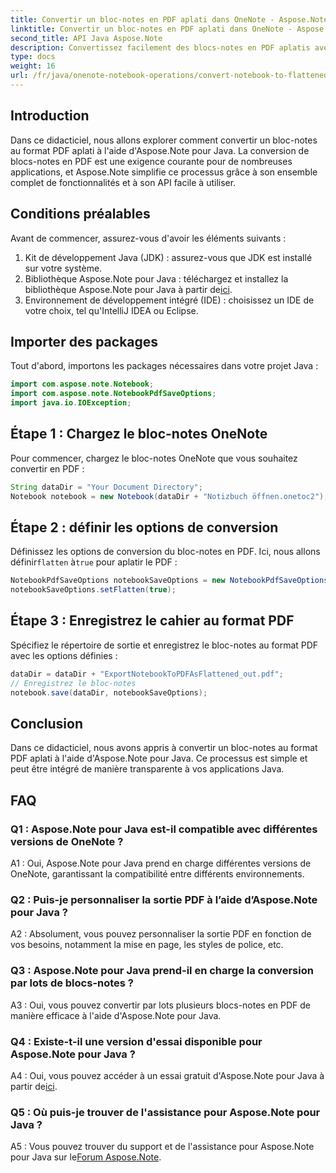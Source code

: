 ```yaml
---
title: Convertir un bloc-notes en PDF aplati dans OneNote - Aspose.Note
linktitle: Convertir un bloc-notes en PDF aplati dans OneNote - Aspose.Note
second_title: API Java Aspose.Note
description: Convertissez facilement des blocs-notes en PDF aplatis avec Aspose.Note pour Java. Profitez d’options d’intégration et de personnalisation transparentes.
type: docs
weight: 16
url: /fr/java/onenote-notebook-operations/convert-notebook-to-flattened-pdf/
---
```

## Introduction

Dans ce didacticiel, nous allons explorer comment convertir un bloc-notes au format PDF aplati à l'aide d'Aspose.Note pour Java. La conversion de blocs-notes en PDF est une exigence courante pour de nombreuses applications, et Aspose.Note simplifie ce processus grâce à son ensemble complet de fonctionnalités et à son API facile à utiliser.

## Conditions préalables

Avant de commencer, assurez-vous d'avoir les éléments suivants :

1. Kit de développement Java (JDK) : assurez-vous que JDK est installé sur votre système.
2.  Bibliothèque Aspose.Note pour Java : téléchargez et installez la bibliothèque Aspose.Note pour Java à partir de[ici](https://releases.aspose.com/note/java/).
3. Environnement de développement intégré (IDE) : choisissez un IDE de votre choix, tel qu'IntelliJ IDEA ou Eclipse.

## Importer des packages

Tout d'abord, importons les packages nécessaires dans votre projet Java :

```java
import com.aspose.note.Notebook;
import com.aspose.note.NotebookPdfSaveOptions;
import java.io.IOException;
```

## Étape 1 : Chargez le bloc-notes OneNote

Pour commencer, chargez le bloc-notes OneNote que vous souhaitez convertir en PDF :

```java
String dataDir = "Your Document Directory";
Notebook notebook = new Notebook(dataDir + "Notizbuch öffnen.onetoc2");
```

## Étape 2 : définir les options de conversion

 Définissez les options de conversion du bloc-notes en PDF. Ici, nous allons définir`flatten` à`true` pour aplatir le PDF :

```java
NotebookPdfSaveOptions notebookSaveOptions = new NotebookPdfSaveOptions();
notebookSaveOptions.setFlatten(true);
```

## Étape 3 : Enregistrez le cahier au format PDF

Spécifiez le répertoire de sortie et enregistrez le bloc-notes au format PDF avec les options définies :

```java
dataDir = dataDir + "ExportNotebookToPDFAsFlattened_out.pdf";
// Enregistrez le bloc-notes
notebook.save(dataDir, notebookSaveOptions);
```

## Conclusion

Dans ce didacticiel, nous avons appris à convertir un bloc-notes au format PDF aplati à l'aide d'Aspose.Note pour Java. Ce processus est simple et peut être intégré de manière transparente à vos applications Java.

## FAQ

### Q1 : Aspose.Note pour Java est-il compatible avec différentes versions de OneNote ?

A1 : Oui, Aspose.Note pour Java prend en charge différentes versions de OneNote, garantissant la compatibilité entre différents environnements.

### Q2 : Puis-je personnaliser la sortie PDF à l’aide d’Aspose.Note pour Java ?

A2 : Absolument, vous pouvez personnaliser la sortie PDF en fonction de vos besoins, notamment la mise en page, les styles de police, etc.

### Q3 : Aspose.Note pour Java prend-il en charge la conversion par lots de blocs-notes ?

A3 : Oui, vous pouvez convertir par lots plusieurs blocs-notes en PDF de manière efficace à l'aide d'Aspose.Note pour Java.

### Q4 : Existe-t-il une version d'essai disponible pour Aspose.Note pour Java ?

 A4 : Oui, vous pouvez accéder à un essai gratuit d'Aspose.Note pour Java à partir de[ici](https://releases.aspose.com/).

### Q5 : Où puis-je trouver de l'assistance pour Aspose.Note pour Java ?

 A5 : Vous pouvez trouver du support et de l'assistance pour Aspose.Note pour Java sur le[Forum Aspose.Note](https://forum.aspose.com/c/note/28).